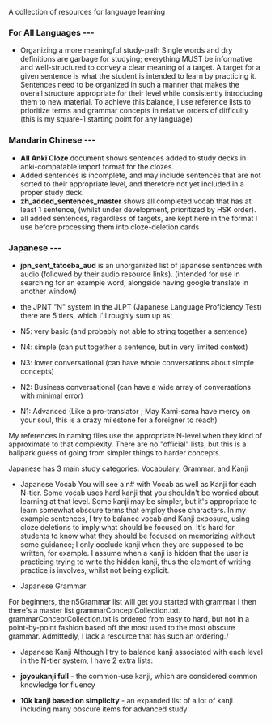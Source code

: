 A collection of resources for language learning

### For All Languages ---

- Organizing a more meaningful study-path
Single words and dry definitions are garbage for studying; everything MUST be informative and well-structured to convey a clear meaning of a target.
A target for a given sentence is what the student is intended to learn by practicing it. 
Sentences need to be organized in such a manner that makes the overall structure appropriate for their level while consistently introducing them to new material.
To achieve this balance, I use reference lists to prioritize terms and grammar concepts in relative orders of difficulty (this is my square-1 starting point for any language) 

### Mandarin Chinese ---

- **All Anki Cloze** document shows sentences added to study decks in anki-compatable import format for the clozes.
- Added sentences is incomplete, and may include sentences that are not sorted to their appropriate level, and therefore not yet included in a proper study deck.
- **zh_added_sentences_master** shows all completed vocab that has at least 1 sentence, (whilst under development, prioritized by HSK order).
- all added sentences, regardless of targets, are kept here in the format I use before processing them into cloze-deletion cards

### Japanese ---

- **jpn_sent_tatoeba_aud** is an unorganized list of japanese sentences with audio (followed by their audio resource links).
  (intended for use in searching for an example word, alongside having google translate in another window) 

- the JPNT "N" system
In the JLPT (Japanese Language Proficiency Test) there are 5 tiers, which I'll roughly sum up as:
- N5: very basic (and probably not able to string together a sentence)
- N4: simple (can put together a sentence, but in very limited context)
- N3: lower conversational (can have whole conversations about simple concepts)
- N2: Business conversational (can have a wide array of conversations with minimal error)
- N1: Advanced (Like a pro-translator ; May Kami-sama have mercy on your soul, this is a crazy milestone for a foreigner to reach)

My references in naming files use the appropriate N-level when they kind of approximate to that complexity. 
There are no "official" lists, but this is a ballpark guess of going from simpler things to harder concepts. 

Japanese has 3 main study categories: Vocabulary, Grammar, and Kanji
- Japanese Vocab
You will see a n# with Vocab as well as Kanji for each N-tier.
Some vocab uses hard kanji that you shouldn't be worried about learning at that level. 
Some kanji may be simpler, but it's appropriate to learn somewhat obscure terms that employ those characters.
In my example sentences, I try to balance vocab and Kanji exposure, using cloze deletions to imply what should be focused on. It's hard for students to know what they should be focused on memorizing without some guidance; I only occlude kanji when they are supposed to be written, for example.
I assume when a kanji is hidden that the user is practicing trying to write the hidden kanji, thus the element of writing practice is involves, whilst not being explicit.

- Japanese Grammar

For beginners, the n5Grammar list will get you started with grammar
I then there's a master list grammarConceptCollection.txt. 
grammarConceptCollection.txt is ordered from easy to hard, but not in a point-by-point fashion based off the most used to the most obscure grammar. Admittedly, I lack a resource that has such an ordering./

- Japanese Kanji
Although I try to balance kanji associated with each level in the N-tier system, I have 2 extra lists:

- **joyoukanji full** - the common-use kanji, which are considered common knowledge for fluency
- **10k kanji based on simplicity** - an expanded list of a lot of kanji including many obscure items for advanced study


